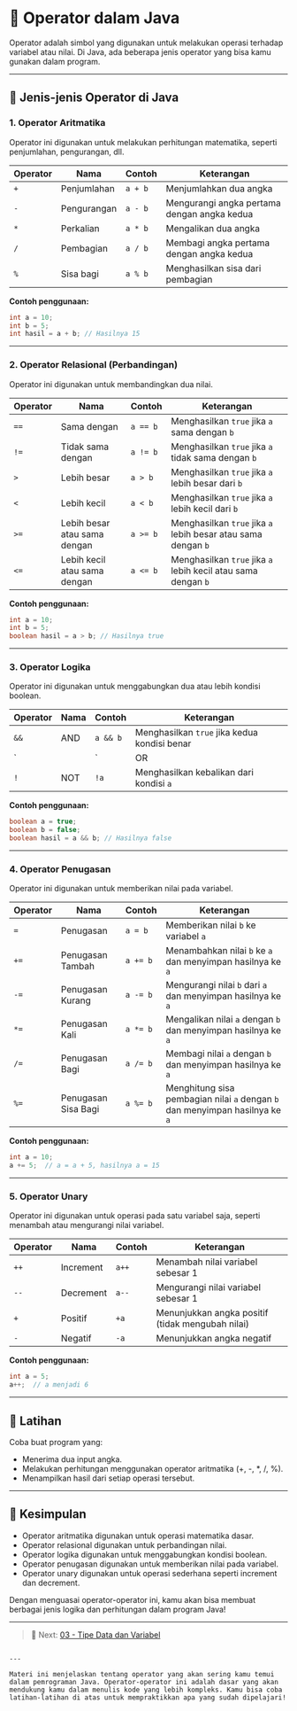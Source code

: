 # 🧠 Operator dalam Java

Operator adalah simbol yang digunakan untuk melakukan operasi terhadap variabel atau nilai. Di Java, ada beberapa jenis operator yang bisa kamu gunakan dalam program.

---

## 📌 Jenis-jenis Operator di Java

### 1. **Operator Aritmatika**

Operator ini digunakan untuk melakukan perhitungan matematika, seperti penjumlahan, pengurangan, dll.

| Operator | Nama        | Contoh         | Keterangan                           |
|----------|-------------|----------------|--------------------------------------|
| `+`      | Penjumlahan | `a + b`        | Menjumlahkan dua angka               |
| `-`      | Pengurangan | `a - b`        | Mengurangi angka pertama dengan angka kedua |
| `*`      | Perkalian   | `a * b`        | Mengalikan dua angka                 |
| `/`      | Pembagian   | `a / b`        | Membagi angka pertama dengan angka kedua |
| `%`      | Sisa bagi   | `a % b`        | Menghasilkan sisa dari pembagian     |

**Contoh penggunaan:**

```java
int a = 10;
int b = 5;
int hasil = a + b; // Hasilnya 15
```

---

### 2. **Operator Relasional (Perbandingan)**

Operator ini digunakan untuk membandingkan dua nilai.

| Operator | Nama        | Contoh         | Keterangan                           |
|----------|-------------|----------------|--------------------------------------|
| `==`     | Sama dengan | `a == b`       | Menghasilkan `true` jika `a` sama dengan `b` |
| `!=`     | Tidak sama dengan | `a != b` | Menghasilkan `true` jika `a` tidak sama dengan `b` |
| `>`      | Lebih besar | `a > b`        | Menghasilkan `true` jika `a` lebih besar dari `b` |
| `<`      | Lebih kecil | `a < b`        | Menghasilkan `true` jika `a` lebih kecil dari `b` |
| `>=`     | Lebih besar atau sama dengan | `a >= b` | Menghasilkan `true` jika `a` lebih besar atau sama dengan `b` |
| `<=`     | Lebih kecil atau sama dengan | `a <= b` | Menghasilkan `true` jika `a` lebih kecil atau sama dengan `b` |

**Contoh penggunaan:**

```java
int a = 10;
int b = 5;
boolean hasil = a > b; // Hasilnya true
```

---

### 3. **Operator Logika**

Operator ini digunakan untuk menggabungkan dua atau lebih kondisi boolean.

| Operator | Nama        | Contoh         | Keterangan                           |
|----------|-------------|----------------|--------------------------------------|
| `&&`     | AND         | `a && b`       | Menghasilkan `true` jika kedua kondisi benar |
| `||`     | OR          | `a || b`       | Menghasilkan `true` jika salah satu kondisi benar |
| `!`      | NOT         | `!a`           | Menghasilkan kebalikan dari kondisi `a` |

**Contoh penggunaan:**

```java
boolean a = true;
boolean b = false;
boolean hasil = a && b; // Hasilnya false
```

---

### 4. **Operator Penugasan**

Operator ini digunakan untuk memberikan nilai pada variabel.

| Operator | Nama       | Contoh         | Keterangan                           |
|----------|------------|----------------|--------------------------------------|
| `=`      | Penugasan  | `a = b`        | Memberikan nilai `b` ke variabel `a` |
| `+=`     | Penugasan Tambah | `a += b` | Menambahkan nilai `b` ke `a` dan menyimpan hasilnya ke `a` |
| `-=`     | Penugasan Kurang | `a -= b` | Mengurangi nilai `b` dari `a` dan menyimpan hasilnya ke `a` |
| `*=`     | Penugasan Kali | `a *= b` | Mengalikan nilai `a` dengan `b` dan menyimpan hasilnya ke `a` |
| `/=`     | Penugasan Bagi | `a /= b` | Membagi nilai `a` dengan `b` dan menyimpan hasilnya ke `a` |
| `%=`     | Penugasan Sisa Bagi | `a %= b` | Menghitung sisa pembagian nilai `a` dengan `b` dan menyimpan hasilnya ke `a` |

**Contoh penggunaan:**

```java
int a = 10;
a += 5;  // a = a + 5, hasilnya a = 15
```

---

### 5. **Operator Unary**

Operator ini digunakan untuk operasi pada satu variabel saja, seperti menambah atau mengurangi nilai variabel.

| Operator | Nama        | Contoh         | Keterangan                           |
|----------|-------------|----------------|--------------------------------------|
| `++`     | Increment   | `a++`          | Menambah nilai variabel sebesar 1    |
| `--`     | Decrement   | `a--`          | Mengurangi nilai variabel sebesar 1  |
| `+`      | Positif     | `+a`           | Menunjukkan angka positif (tidak mengubah nilai) |
| `-`      | Negatif     | `-a`           | Menunjukkan angka negatif            |

**Contoh penggunaan:**

```java
int a = 5;
a++;  // a menjadi 6
```

---

## 🧪 Latihan

Coba buat program yang:

- Menerima dua input angka.
- Melakukan perhitungan menggunakan operator aritmatika (+, -, *, /, %).
- Menampilkan hasil dari setiap operasi tersebut.

---

## 🎯 Kesimpulan

- Operator aritmatika digunakan untuk operasi matematika dasar.
- Operator relasional digunakan untuk perbandingan nilai.
- Operator logika digunakan untuk menggabungkan kondisi boolean.
- Operator penugasan digunakan untuk memberikan nilai pada variabel.
- Operator unary digunakan untuk operasi sederhana seperti increment dan decrement.

Dengan menguasai operator-operator ini, kamu akan bisa membuat berbagai jenis logika dan perhitungan dalam program Java!

---

> 🚀 Next: [03 - Tipe Data dan Variabel](03-tipe-data-dan-variabel.md)
```

---

Materi ini menjelaskan tentang operator yang akan sering kamu temui dalam pemrograman Java. Operator-operator ini adalah dasar yang akan mendukung kamu dalam menulis kode yang lebih kompleks. Kamu bisa coba latihan-latihan di atas untuk mempraktikkan apa yang sudah dipelajari!
